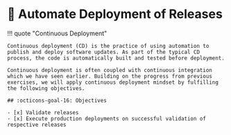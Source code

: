 # :test_tube: Automate Deployment of Releases

!!! quote "Continuous Deployment"

    Continuous deployment (CD) is the practice of using automation to publish and deploy software updates. As part of the typical CD process, the code is automatically built and tested before deployment.
    
    Continuous deployment is often coupled with continuous integration which we have seen earlier. Building on the progress from previous exercises, we will apply continuous deployment mindset by fulfilling the following objectives.

    ## :octicons-goal-16: Objectives

    - [x] Validate releases
    - [x] Execute production deployments on successful validation of respective releases

